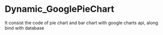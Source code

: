 # Dynamic_GooglePieChart
It consist the code of pie chart and bar chart with google charts api, along bind with database  
